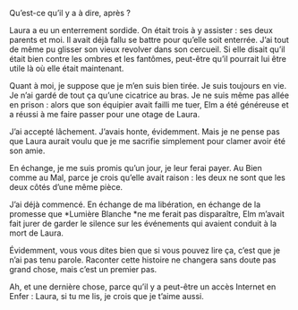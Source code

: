 Qu’est-ce qu’il y a à dire, après ?

Laura a eu un enterrement sordide. On était trois à y assister : ses
deux parents et moi. Il avait déjà fallu se battre pour qu’elle soit
enterrée. J’ai tout de même pu glisser son vieux revolver dans son
cercueil. Si elle disait qu’il était bien contre les ombres et les
fantômes, peut-être qu’il pourrait lui être utile là où elle était
maintenant.

Quant à moi, je suppose que je m’en suis bien tirée. Je suis toujours en
vie. Je n’ai gardé de tout ça qu’une cicatrice au bras. Je ne suis même
pas allée en prison : alors que son équipier avait failli me tuer, Elm a
été généreuse et a réussi à me faire passer pour une otage de Laura.

J’ai accepté lâchement. J’avais honte, évidemment. Mais je ne pense pas
que Laura aurait voulu que je me sacrifie simplement pour clamer avoir
été son amie.

En échange, je me suis promis qu’un jour, je leur ferai payer. Au Bien
comme au Mal, parce je crois qu’elle avait raison : les deux ne sont que
les deux côtés d’une même pièce.

J’ai déjà commencé. En échange de ma libération, en échange de la
promesse que *Lumière Blanche *ne me ferait pas disparaître, Elm m’avait
fait jurer de garder le silence sur les événements qui avaient conduit à
la mort de Laura.

Évidemment, vous vous dites bien que si vous pouvez lire ça, c’est que
je n’ai pas tenu parole. Raconter cette histoire ne changera sans doute
pas grand chose, mais c’est un premier pas.

Ah, et une dernière chose, parce qu’il y a peut-être un accès Internet
en Enfer : Laura, si tu me lis, je crois que je t’aime aussi.
